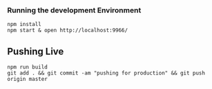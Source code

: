 
### Running the development Environment

    npm install
    npm start & open http://localhost:9966/

## Pushing Live

    npm run build
    git add . && git commit -am "pushing for production" && git push origin master
